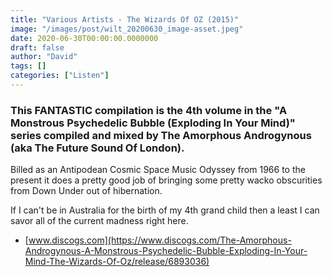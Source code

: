 ```yaml
---
title: "Various Artists - The Wizards Of OZ (2015)"
image: "/images/post/wilt_20200630_image-asset.jpeg"
date: 2020-06-30T00:00:00.0000000
draft: false
author: "David"
tags: []
categories: ["Listen"]
---
```

### This FANTASTIC compilation is the 4th volume in the "A Monstrous Psychedelic Bubble (Exploding In Your Mind)" series compiled and mixed by The Amorphous Androgynous (aka The Future Sound Of London).   
  
Billed as an Antipodean Cosmic Space Music Odyssey from 1966 to the present it does a pretty good job of bringing some pretty wacko obscurities from Down Under out of hibernation.    
  
If I can't be in Australia for the birth of my 4th grand child then a least I can savor all of the current madness right here.  

-  [www.discogs.com](https://www.discogs.com/The-Amorphous-Androgynous-A-Monstrous-Psychedelic-Bubble-Exploding-In-Your-Mind-The-Wizards-Of-Oz/release/6893036)